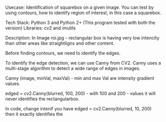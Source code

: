 Usecase: Identification of squarebox on a given image. You can test by using contours, how to identify region of interest, in this case a squarebox.

Tech Stack:  Python 3 and Python 2+ (This program tested with both the version)
Libraries: cv2 and imutils

Description: In Image roi.jpg - rectangular box is having very low intencity than other areas like straightligns and other content.

Before finding contours, we need to identify the edges. 

To identify the edge detection, we can use Canny from CV2. Canny uses a multi-stage algorithm to detect a wide range of edges in images.

Canny (image, minVal, maxVal) - min and max Val are intensity gradient values.

edged = cv2.Canny(blurred, 100, 200) - with 100 and 200 - values it will never identifies the rectangularbox.

In code, change intenif you have 
edged = cv2.Canny(blurred, 10, 200)  
then it exactly identifies the 
